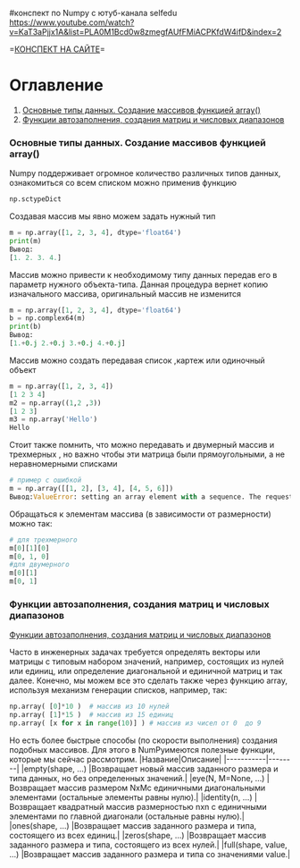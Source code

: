 #конспект по Numpy с ютуб-канала selfedu https://www.youtube.com/watch?v=KaT3aPjjx1A&list=PLA0M1Bcd0w8zmegfAUfFMiACPKfdW4ifD&index=2

=[КОНСПЕКТ НА САЙТЕ](https://proproprogs.ru/modules/numpy-ustanovka-i-pervoe-znakomstvo)=

# Оглавление
1. [Основные типы данных. Создание массивов функцией array()](#основные-типы-данных-создание-массивов-функцией-array)
2. [Функции автозаполнения, создания матриц и числовых диапазонов](#функции-автозаполнения-создания-матриц-и-числовых-диапазонов)

### Основные типы данных. Создание массивов функцией array()

Numpy поддерживает огромное количество различных типов данных, ознакомиться со всем списком можно применив функцию
```python
np.sctypeDict
```

Создавая массив мы явно можем задать нужный тип
```python
m = np.array([1, 2, 3, 4], dtype='float64')
print(m)
Вывод:
[1. 2. 3. 4.]
```
Массив можно привести к необходимому типу данных передав его в параметр нужного  объекта-типа. Данная процедура вернет копию изначального массива, оригинальный массив не изменится

```python
m = np.array([1, 2, 3, 4], dtype='float64')
b = np.complex64(m)
print(b)
Вывод:
[1.+0.j 2.+0.j 3.+0.j 4.+0.j]
```

Массив можно создать передавая список ,картеж или одиночный объект
```python
m = np.array([1, 2, 3, 4])
[1 2 3 4]
m2 = np.array((1,2 ,3))
[1 2 3]
m3 = np.array('Hello')
Hello
```

Стоит также помнить, что можно передавать и двумерный массив и трехмерных , но важно чтобы эти матрица были прямоугольными, а не неравномерными списками
```python
# пример с ошибкой
m = np.array([[1, 2], [3, 4], [4, 5, 6]])
Вывод:ValueError: setting an array element with a sequence. The requested array has an inhomogeneous shape after 1 dimensions. The detected shape was (3,) + inhomogeneous part.
```

Обращаться к элементам массива (в зависимости от размерности) можно так:

```python
# для трехмерного
m[0][1][0]
m[0, 1, 0]
#для двумерного
m[0][1]
m[0, 1]
```

### Функции автозаполнения, создания матриц и числовых диапазонов
[Функции автозаполнения, создания матриц и числовых диапазонов](https://proproprogs.ru/modules/numpy-funkcii-avtozapolneniya-sozdaniya-matric-i-chislovyh-diapazonov)

Часто в инженерных задачах требуется определять векторы или матрицы с типовым набором значений, например, состоящих из нулей или единиц, или определение диагональной и единичной матриц и так далее. Конечно, мы можем все это сделать также через функцию array, используя механизм генерации списков, например, так:
```python
np.array( [0]*10 )  # массив из 10 нулей
np.array( [1]*15 )  # массив из 15 единиц
np.array( [x for x in range(10)] ) # массив из чисел от 0  до 9
```
Но есть более быстрые способы (по скорости выполнения) создания подобных массивов. Для этого в NumPyимеются полезные функции, которые мы сейчас рассмотрим.
|Название|Описание|
|-----------|--------|
|empty(shape, …)   |Возвращает новый массив заданного размера и типа данных, но без определенных значений.|
|eye(N, M=None, …)   |Возвращает массив размером NxMс единичными диагональными элементами (остальные элементы равны нулю).|
|identity(n, …)   |Возвращает квадратный массив размерностью nxn с единичными элементами по главной диагонали (остальные равны нулю).|
|ones(shape, …)   |Возвращает массив заданного размера и типа, состоящего из всех единиц.|
|zeros(shape, …)   |Возвращает массив заданного размера и типа, состоящего из всех нулей.|
|full(shape, value, …)   |Возвращает массив заданного размера и типа со значениями value.|
